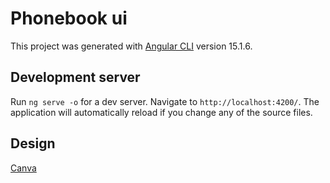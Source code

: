 # Phonebook ui

This project was generated with [Angular CLI](https://github.com/angular/angular-cli) version 15.1.6.

## Development server

Run `ng serve -o` for a dev server. Navigate to `http://localhost:4200/`. The application will automatically reload if you change any of the source files.

## Design
[Canva](https://www.canva.com/design/DAFjD1Eu3l8/view)

